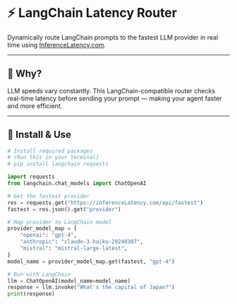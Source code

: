 # ⚡ LangChain Latency Router

Dynamically route LangChain prompts to the fastest LLM provider in real time using [InferenceLatency.com](https://inferenceLatency.com).

---

## 🧠 Why?

LLM speeds vary constantly. This LangChain-compatible router checks real-time latency before sending your prompt — making your agent faster and more efficient.

---

## 🚀 Install & Use

```python
# Install required packages
# (Run this in your terminal)
# pip install langchain requests

import requests
from langchain.chat_models import ChatOpenAI

# Get the fastest provider
res = requests.get("https://inferenceLatency.com/api/fastest")
fastest = res.json().get("provider")

# Map provider to LangChain model
provider_model_map = {
    "openai": "gpt-4",
    "anthropic": "claude-3-haiku-20240307",
    "mistral": "mistral-large-latest",
}
model_name = provider_model_map.get(fastest, "gpt-4")

# Run with LangChain
llm = ChatOpenAI(model_name=model_name)
response = llm.invoke("What's the capital of Japan?")
print(response)




